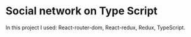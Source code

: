 # Social network on Type Script

In this project I used: React-router-dom, React-redux, Redux, TypeScript.

